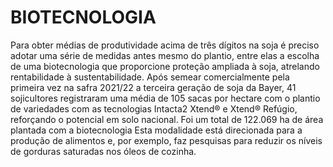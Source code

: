 # BIOTECNOLOGIA
Para obter médias de produtividade acima de três dígitos na soja é preciso adotar uma série de medidas antes mesmo do plantio, entre elas a escolha de uma biotecnologia que proporcione proteção ampliada à soja, atrelando rentabilidade à sustentabilidade. Após semear comercialmente pela primeira vez na safra 2021/22 a terceira geração de soja da Bayer, 41 sojicultores registraram uma média de 105 sacas por hectare com o plantio de variedades com as tecnologias Intacta2 Xtend® e Xtend® Refúgio, reforçando o potencial em solo nacional. Foi um total de 122.069 ha de área plantada com a biotecnologia
Esta modalidade está direcionada para a produção de alimentos e, por exemplo, faz pesquisas para reduzir os níveis de gorduras saturadas nos óleos de cozinha.
